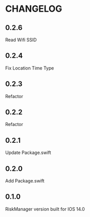 #  CHANGELOG

## 0.2.6

Read Wifi SSID

## 0.2.4

Fix Location Time Type


## 0.2.3

Refactor


## 0.2.2

Refactor

## 0.2.1

Update Package.swift

## 0.2.0

Add Package.swift

## 0.1.0

RiskManager version built for IOS 14.0
